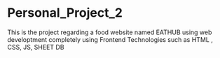 # Personal_Project_2
This is the project regarding a food website named EATHUB using web developtment completely using Frontend Technologies such as HTML , CSS, JS, SHEET DB
